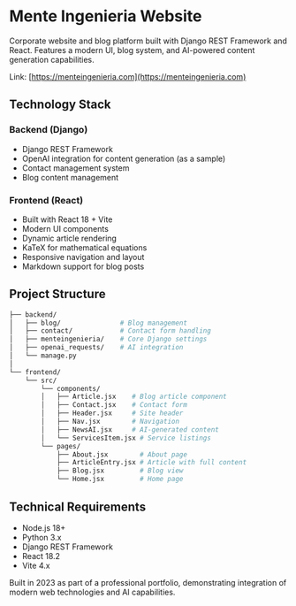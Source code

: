 # Mente Ingenieria Website

Corporate website and blog platform built with Django REST Framework and React. Features a modern UI, blog system, and AI-powered content generation capabilities.

Link: [https://menteingenieria.com](https://menteingenieria.com)

## Technology Stack

### Backend (Django)
- Django REST Framework
- OpenAI integration for content generation (as a sample)
- Contact management system
- Blog content management

### Frontend (React)
- Built with React 18 + Vite
- Modern UI components
- Dynamic article rendering
- KaTeX for mathematical equations
- Responsive navigation and layout
- Markdown support for blog posts

## Project Structure

```bash
├── backend/
│   ├── blog/               # Blog management
│   ├── contact/            # Contact form handling
│   ├── menteingenieria/    # Core Django settings
│   ├── openai_requests/    # AI integration
│   └── manage.py
│
└── frontend/
    └── src/
        └── components/
        │   ├── Article.jsx    # Blog article component
        │   ├── Contact.jsx    # Contact form
        │   ├── Header.jsx     # Site header
        │   ├── Nav.jsx        # Navigation
        │   ├── NewsAI.jsx     # AI-generated content
        │   └── ServicesItem.jsx # Service listings
        └── pages/
            ├── About.jsx        # About page
            ├── ArticleEntry.jsx # Article with full content
            ├── Blog.jsx         # Blog view
            └── Home.jsx         # Home page
```

## Technical Requirements

- Node.js 18+
- Python 3.x
- Django REST Framework
- React 18.2
- Vite 4.x

Built in 2023 as part of a professional portfolio, demonstrating integration of modern web technologies and AI capabilities.
